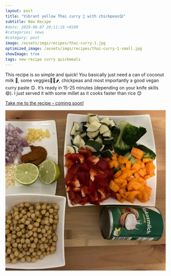 ```yaml
---
layout: post
title: "Vibrant yellow Thai curry 🍛 with chickpeas😋"
subtitle: New Recipe
#date: 2020-08-07 20:11:19 +0100
#categories: news
#category: post
image: /assets/imgs/recipes/thai-curry-1.jpg
optimized_image: /assets/imgs/recipes/thai-curry-1-small.jpg
showImage: true
tags: new-recipe curry quickmeals
---
```


This recipe is so simple and quick! You basically just need a can of coconut milk 🥥, some veggies🥕🥦🌶, chickpeas and most importantly a good vegan curry paste 🙃. It’s ready in 15-25 minutes (depending on your knife skills 😄). I just served it with some millet as it cooks faster than rice 😊

<a href="">Take me to the recipe - coming soon!</a>


  <img src="/assets/imgs/recipes/thai-curry-2.jpg" alt="Featured image" class="post-cover">
